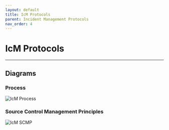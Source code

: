 ```yaml
---
layout: default
title: IcM Protocols
parent: Incident Management Protocols
nav_order: 4
---
```


# IcM Protocols

---

## Diagrams

### Process

![IcM Process](https://raw.githubusercontent.com/Software-For-Love/incident-management-protocols/master/img/diagrams/sfl-icm-Process.png)

### Source Control Management Principles

![IcM SCMP](https://raw.githubusercontent.com/Software-For-Love/incident-management-protocols/master/img/diagrams/sfl-icm-Source%20Control%20Management%20Principles.png)
